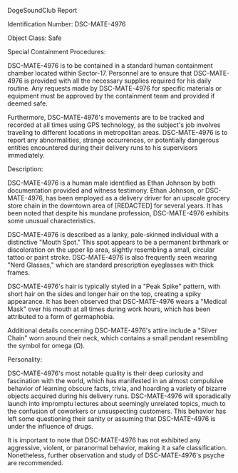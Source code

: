 DogeSoundClub Report

Identification Number: DSC-MATE-4976

Object Class: Safe

Special Containment Procedures:

DSC-MATE-4976 is to be contained in a standard human containment chamber located within Sector-17. Personnel are to ensure that DSC-MATE-4976 is provided with all the necessary supplies required for his daily routine. Any requests made by DSC-MATE-4976 for specific materials or equipment must be approved by the containment team and provided if deemed safe.

Furthermore, DSC-MATE-4976's movements are to be tracked and recorded at all times using GPS technology, as the subject's job involves traveling to different locations in metropolitan areas. DSC-MATE-4976 is to report any abnormalities, strange occurrences, or potentially dangerous entities encountered during their delivery runs to his supervisors immediately.

Description:

DSC-MATE-4976 is a human male identified as Ethan Johnson by both documentation provided and witness testimony. Ethan Johnson, or DSC-MATE-4976, has been employed as a delivery driver for an upscale grocery store chain in the downtown area of [REDACTED] for several years. It has been noted that despite his mundane profession, DSC-MATE-4976 exhibits some unusual characteristics.

DSC-MATE-4976 is described as a lanky, pale-skinned individual with a distinctive "Mouth Spot." This spot appears to be a permanent birthmark or discoloration on the upper lip area, slightly resembling a small, circular tattoo or paint stroke. DSC-MATE-4976 is also frequently seen wearing "Nerd Glasses," which are standard prescription eyeglasses with thick frames.

DSC-MATE-4976's hair is typically styled in a "Peak Spike" pattern, with short hair on the sides and longer hair on the top, creating a spiky appearance. It has been observed that DSC-MATE-4976 wears a "Medical Mask" over his mouth at all times during work hours, which has been attributed to a form of germaphobia.

Additional details concerning DSC-MATE-4976's attire include a "Silver Chain" worn around their neck, which contains a small pendant resembling the symbol for omega (Ω).

Personality:

DSC-MATE-4976's most notable quality is their deep curiosity and fascination with the world, which has manifested in an almost compulsive behavior of learning obscure facts, trivia, and hoarding a variety of bizarre objects acquired during his delivery runs. DSC-MATE-4976 will sporadically launch into impromptu lectures about seemingly unrelated topics, much to the confusion of coworkers or unsuspecting customers. This behavior has left some questioning their sanity or assuming that DSC-MATE-4976 is under the influence of drugs.

It is important to note that DSC-MATE-4976 has not exhibited any aggressive, violent, or paranormal behavior, making it a safe classification. Nonetheless, further observation and study of DSC-MATE-4976's psyche are recommended.